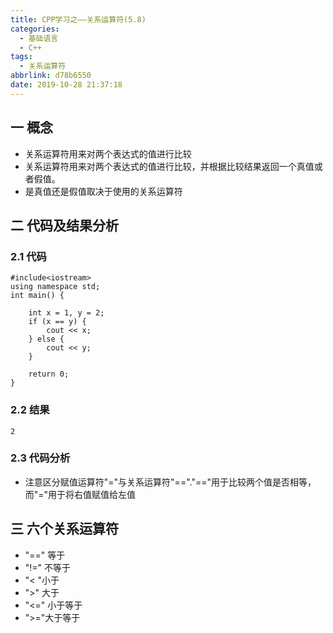 ```yaml
---
title: CPP学习之——关系运算符(5.8)
categories:
  - 基础语言
  - C++
tags:
  - 关系运算符
abbrlink: d78b6550
date: 2019-10-28 21:37:18
---
```

## 一 概念

* 关系运算符用来对两个表达式的值进行比较  
* 关系运算符用来对两个表达式的值进行比较，并根据比较结果返回一个真值或者假值。
* 是真值还是假值取决于使用的关系运算符

<!--more-->

## 二 代码及结果分析

### 2.1 代码

```
#include<iostream>
using namespace std;
int main() {

	int x = 1, y = 2;
	if (x == y) {
		cout << x;
	} else {
		cout << y;
	}

	return 0;
}
```

### 2.2  结果

```
2
```

### 2.3 代码分析

* 注意区分赋值运算符"="与关系运算符"=="."=="用于比较两个值是否相等，而"="用于将右值赋值给左值

## 三 六个关系运算符

* "==" 等于
* "!=" 不等于
* "< "小于
* ">" 大于
* "<=" 小于等于
* ">="大于等于